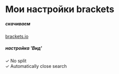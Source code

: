 # Мои настройки brackets

##### скачиваем
[brackets.io](brackets.io)

##### настройка 'Вид'
✓ No split  
✓ Automatically close search  
